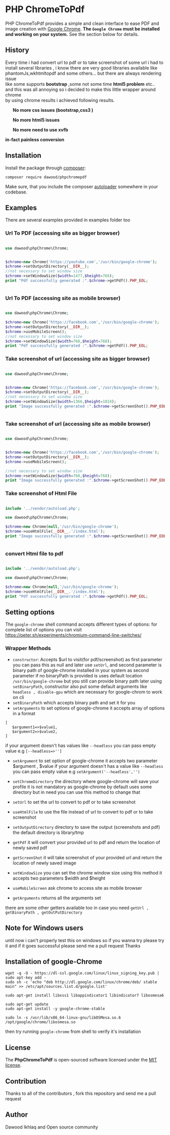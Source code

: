 PHP ChromeToPdf
===============

PHP ChromeToPdf provides a simple and clean interface to ease PDF and image creation with
[Google Chrome](https://www.google.com/chrome/). **The `Google Chrome`
must be installed and working on your system.** See the section below for details.



## History
Every time i had convert url to pdf or to take screenshot of some url
i had to install several libraries , i know there are very good libraries available 
like phantomJs,wkhtmltopdf and some others...
but there are always rendering issue 
<br>like some supports <b>bootstrap</b> ,some not some time <b>html5 problem</b> etc..
<br>and this was all annoying
so i decided to make this little wrapper around chrome 
<br>
by using chrome results i achieved following results.
<ul><b>No more css issues (bootstrap,css3 )</b></ul>
<ul><b>No more html5 issues</b></ul>
<ul><b>No more need to use xvfb</b></ul>

<b>in-fact painless conversion</b>


## Installation

Install the package through [composer](http://getcomposer.org):

```
composer require dawood/phpchromepdf
```

Make sure, that you include the composer [autoloader](https://getcomposer.org/doc/01-basic-usage.md#autoloading)
somewhere in your codebase.

## Examples
There are several examples provided in examples folder too


### Url To PDF (accessing site as  bigger browser)

```php

use dawood\phpChrome\Chrome;


$chrome=new Chrome('https://youtube.com','/usr/bin/google-chrome');
$chrome->setOutputDirectory(__DIR__);
//not necessary to set window size
$chrome->setWindowSize($width=1477,$height=768);
print "Pdf successfully generated :".$chrome->getPdf().PHP_EOL;



```


### Url To PDF (accessing site as  mobile browser)

```php

use dawood\phpChrome\Chrome;

$chrome=new Chrome('https://facebook.com','/usr/bin/google-chrome');
$chrome->setOutputDirectory(__DIR__);
$chrome->useMobileScreen();
//not necessary to set window size
$chrome->setWindowSize($width=768,$height=768);
print "Pdf successfully generated :".$chrome->getPdf().PHP_EOL;

```


### Take screenshot of url (accessing site as  bigger browser)

```php

use dawood\phpChrome\Chrome;


$chrome=new Chrome('https://facebook.com','/usr/bin/google-chrome');
$chrome->setOutputDirectory(__DIR__);
//not necessary to set window size
$chrome->setWindowSize($width=1366,$height=1024);
print "Image successfully generated :".$chrome->getScreenShot().PHP_EOL;



```

### Take screenshot of url (accessing site as  mobile browser)

```php

use dawood\phpChrome\Chrome;


$chrome=new Chrome('https://facebook.com','/usr/bin/google-chrome');
$chrome->setOutputDirectory(__DIR__);
$chrome->useMobileScreen();

//not necessary to set window size
$chrome->setWindowSize($width=768,$height=768);
print "Image successfully generated :".$chrome->getScreenShot().PHP_EOL;


```

### Take screenshot of Html File

```php

include '../vendor/autoload.php';

use dawood\phpChrome\Chrome;

$chrome=new Chrome(null,'/usr/bin/google-chrome');
$chrome->useHtmlFile(__DIR__.'/index.html');
print "Image successfully generated :".$chrome->getScreenShot().PHP_EOL;



```

### convert Html file to pdf 
```php

include '../vendor/autoload.php';

use dawood\phpChrome\Chrome;

$chrome=new Chrome(null,'/usr/bin/google-chrome');
$chrome->useHtmlFile(__DIR__.'/index.html');
print "Pdf successfully generated :".$chrome->getPdf().PHP_EOL;


```



## Setting options

The `google-chrome` shell command accepts different types of options:
for complete list of options you can visit 
https://peter.sh/experiments/chromium-command-line-switches/

 

### Wrapper Methods


 * `constructor`: Accepts $url to visit(for pdf/screenshot) as first parameter 
 you can pass this as null and later use `setUrl`, and second parameter is binary
 path of google-chrome installed in your system as second parameter if no binaryPath is provided
 is uses default location `/usr/bin/google-chrome`
 but you still can provide binary path later using `setBinaryPath`,
 constructor also put some default arguments like 
 `headless , disable-gpu` which are necessary for google-chrom to work on cli
 * `setBinaryPath` which accepts binary path and set it for you
 * `setArguments` to set options of google-chrome it accepts array of options in a format
 ```
 [
    $argument1=>$value1,
    $argument2=>$value2,  
 ]
 ```
if your argument doesn't has values like `--headless` you can pass empty value 
 e.g
 `[--headless=>'']`
* `setArgument` to set option of google-chrome it accepts two parameter $argument , $value
 if your argument doesn't has a value like `--headless` you can pass empty value e.g
 `setArgument('--headless','')`
 
* `setChromeDirectory` the directory where google-chrome will save your profile
    it is not mandatory as google-chrome by default uses some directory but in need 
    you can use this method to change that
* `setUrl` to set the url to convert to pdf or to take screenshot    

* `useHtmlFile` to use the file instead of url to convert to pdf or to take screenshot    

* `setOutputDirectory` directory to save the output (screenshots and pdf) the
default directory is library/tmp

* `getPdf` it will convert your provided url to pdf and return the 
location of newly saved pdf

* `getScreenShot` it will take screenshot of your provided url and return the 
location of newly saved image

* `setWindowSize` you can set the chrome window size using this method 
it accepts two parameters $width and $height

* `useMobileScreen` ask chrome to access site as mobile browser
 
* `getArguments` returns all the arguments set
 
there are some other getters available too in case you need
 `getUrl , getBinaryPath , getOutPutDirectory`





## Note for Windows users
until now i can't properly test this on windows so if you wanna try
please try it and if it goes successful please send me a pull request 
Thanks



## Installation of google-Chrome
```shell
wget -q -O - https://dl-ssl.google.com/linux/linux_signing_key.pub | sudo apt-key add - 
sudo sh -c 'echo "deb http://dl.google.com/linux/chrome/deb/ stable main" >> /etc/apt/sources.list.d/google.list'

sudo apt-get install libxss1 libappindicator1 libindicator7 libosmesa6

sudo apt-get update
sudo apt-get install -y google-chrome-stable

sudo ln -s /usr/lib/x86_64-linux-gnu/libOSMesa.so.6 /opt/google/chrome/libosmesa.so

```
then try running `google-chrome` from shell to verify it's installation


## License 
The <b>PhpChromeToPdf</b> is open-sourced software licensed under the [MIT license](https://opensource.org/licenses/MIT).

## Contribution
Thanks to all of the contributors ,
fork this repository and send me a pull request

## Author
Dawood Ikhlaq and Open source community